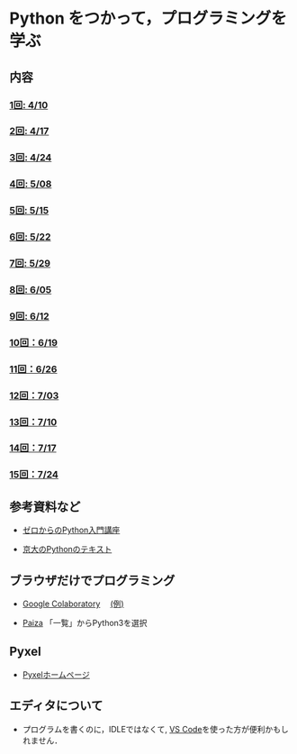 # Python をつかって，プログラミングを学ぶ

## 内容

### [1回: 4/10](c01.asciidoc)

### [2回: 4/17](c02.asciidoc)

### [3回: 4/24](c03.asciidoc)

### [4回: 5/08](c04.asciidoc)

### [5回: 5/15](c05.asciidoc)

### [6回: 5/22](c06.asciidoc)

### [7回: 5/29](c07.asciidoc)

### [8回: 6/05](c08.asciidoc)

### [9回: 6/12](c09.asciidoc)

### [10回：6/19](c10.asciidoc)

### [11回：6/26](c11.asciidoc)

### [12回：7/03](c12.asciidoc)

### [13回：7/10](c13.asciidoc)

### [14回：7/17](c14.asciidoc)

### [15回：7/24](c15.asciidoc)

<!-- 2022?

### [1回: 4/12](c01.asciidoc)

### [2回: 4/19](c02.asciidoc)

### [3回: 4/26](c03.asciidoc)

### [4回: 5/10](c04.asciidoc)

### [5回: 5/17](c05.asciidoc) [解答編](c05_ans.asciidoc)

### [6回: 5/24](c06.asciidoc)  [解答編](c06_ans.asciidoc)

### [7回: 5/31](c22-07.asciidoc)

### [8回: 6/07](c22-08.asciidoc)

### [9回: 6/14](c22-09.asciidoc)

### [10回：6/21](c22-10.asciidoc) [参考：タイルマップ](c22-tilemap.asciidoc)

### [11回：6/28](c22-11.asciidoc)

### [12回：7/5](c22-12.asciidoc)

### [13回：7/12](c22-13.asciidoc)

### [14回：7/19](c22-14.asciidoc)
-->



## 参考資料など

- [ゼロからのPython入門講座](https://www.python.jp/train/)

- [京大のPythonのテキスト](http://hdl.handle.net/2433/245698)

## ブラウザだけでプログラミング

- [Google Colaboratory](https://colab.research.google.com/)　
[(例)](https://colab.research.google.com/drive/1FRPJYCoxy4X1ifzwCRn3JtGCa9ROIfDP)

- [Paiza](https://paiza.io/) 「一覧」からPython3を選択

## Pyxel

- [Pyxelホームページ](https://github.com/kitao/pyxel/blob/main/docs/README.ja.md)

<!--

- [スタンドアロン版Pyxelのインストール](https://github.com/kitao/pyxel/blob/main/doc/README.ja.md)

Windowsについては，pipにPathが通っていなければ，py -m pip ... を試してみてください．
もしくは，Pythonを一度アンインストールして，「Add Python 3.10 to PATH」をチェックしてインストールした
上で，pipを実行してください。

-->

## エディタについて

- プログラムを書くのに，IDLEではなくて, [VS Code](https://azure.microsoft.com/ja-jp/products/visual-studio-code/)を使った方が便利かもしれません．

